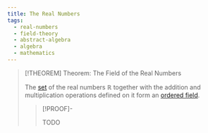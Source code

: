 ```yaml
---
title: The Real Numbers
tags:
  - real-numbers
  - field-theory
  - abstract-algebra
  - algebra
  - mathematics
---
```

>[!THEOREM] Theorem: The Field of the Real Numbers
>
>The [set](../../../Set%20Theory/index.md) of the real numbers $\mathbb{R}$ together with the addition and multiplication operations defined on it form an [ordered field](../index.md).
>
>>[!PROOF]-
>>
>>TODO
>>
>